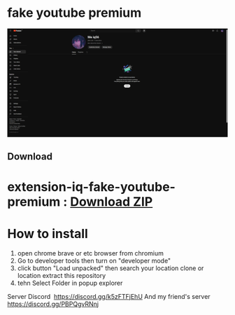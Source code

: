 # fake youtube premium

![fake-youtube.premium](./docs/screenshot1.png)

##  Download 
 #  extension-iq-fake-youtube-premium : [Download ZIP](https://github.com/Meiq56/extension-iq-fake-youtube-premium/archive/refs/heads/main.zip)

# How to install
1. open chrome brave or etc browser from chromium
2. Go to developer tools then turn on "developer mode"
3. click button "Load unpacked" then search your location clone or location extract this repository
4. tehn Select Folder in popup explorer 

 Server Discord 󠁛󠀣󠁢󠀲󠀹󠀰󠀹󠀰󠀬󠀣󠀸󠀳󠁣󠀷󠀸󠁤󠁝 https://discord.gg/k5zFTFjEhU
 And my friend's server https://discord.gg/PBPQgvRNnj
